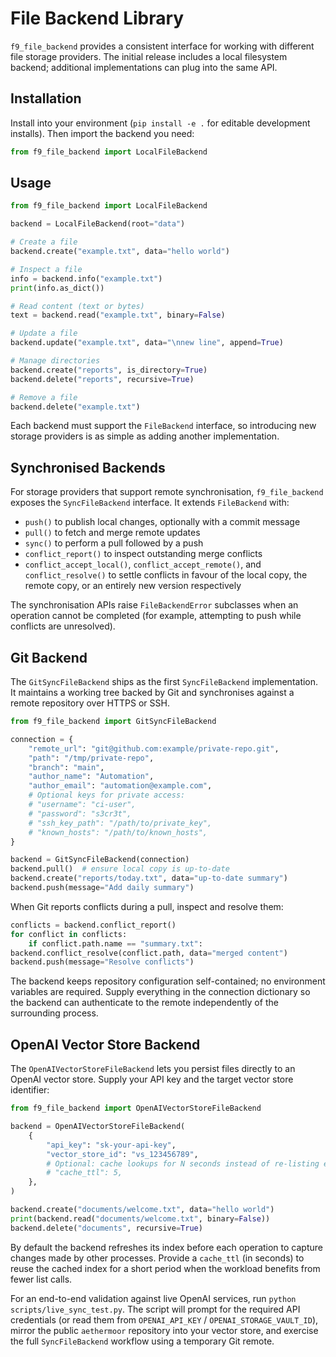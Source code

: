 # File Backend Library

`f9_file_backend` provides a consistent interface for working with different file storage providers. The initial release includes a local filesystem backend; additional implementations can plug into the same API.

## Installation

Install into your environment (`pip install -e .` for editable development installs). Then import the backend you need:

```python
from f9_file_backend import LocalFileBackend
```

## Usage

```python
from f9_file_backend import LocalFileBackend

backend = LocalFileBackend(root="data")

# Create a file
backend.create("example.txt", data="hello world")

# Inspect a file
info = backend.info("example.txt")
print(info.as_dict())

# Read content (text or bytes)
text = backend.read("example.txt", binary=False)

# Update a file
backend.update("example.txt", data="\nnew line", append=True)

# Manage directories
backend.create("reports", is_directory=True)
backend.delete("reports", recursive=True)

# Remove a file
backend.delete("example.txt")
```

Each backend must support the `FileBackend` interface, so introducing new storage providers is as simple as adding another implementation.

## Synchronised Backends

For storage providers that support remote synchronisation, `f9_file_backend` exposes the `SyncFileBackend` interface. It extends `FileBackend` with:

- `push()` to publish local changes, optionally with a commit message
- `pull()` to fetch and merge remote updates
- `sync()` to perform a pull followed by a push
- `conflict_report()` to inspect outstanding merge conflicts
- `conflict_accept_local()`, `conflict_accept_remote()`, and `conflict_resolve()` to settle conflicts in favour of the local copy, the remote copy, or an entirely new version respectively

The synchronisation APIs raise `FileBackendError` subclasses when an operation cannot be completed (for example, attempting to push while conflicts are unresolved).

## Git Backend

The `GitSyncFileBackend` ships as the first `SyncFileBackend` implementation. It maintains a working tree backed by Git and synchronises against a remote repository over HTTPS or SSH.

```python
from f9_file_backend import GitSyncFileBackend

connection = {
    "remote_url": "git@github.com:example/private-repo.git",
    "path": "/tmp/private-repo",
    "branch": "main",
    "author_name": "Automation",
    "author_email": "automation@example.com",
    # Optional keys for private access:
    # "username": "ci-user",
    # "password": "s3cr3t",
    # "ssh_key_path": "/path/to/private_key",
    # "known_hosts": "/path/to/known_hosts",
}

backend = GitSyncFileBackend(connection)
backend.pull()  # ensure local copy is up-to-date
backend.create("reports/today.txt", data="up-to-date summary")
backend.push(message="Add daily summary")
```

When Git reports conflicts during a pull, inspect and resolve them:

```python
conflicts = backend.conflict_report()
for conflict in conflicts:
    if conflict.path.name == "summary.txt":
backend.conflict_resolve(conflict.path, data="merged content")
backend.push(message="Resolve conflicts")
```

The backend keeps repository configuration self-contained; no environment variables are required. Supply everything in the connection dictionary so the backend can authenticate to the remote independently of the surrounding process.

## OpenAI Vector Store Backend

The `OpenAIVectorStoreFileBackend` lets you persist files directly to an OpenAI
vector store. Supply your API key and the target vector store identifier:

```python
from f9_file_backend import OpenAIVectorStoreFileBackend

backend = OpenAIVectorStoreFileBackend(
    {
        "api_key": "sk-your-api-key",
        "vector_store_id": "vs_123456789",
        # Optional: cache lookups for N seconds instead of re-listing every call.
        # "cache_ttl": 5,
    },
)

backend.create("documents/welcome.txt", data="hello world")
print(backend.read("documents/welcome.txt", binary=False))
backend.delete("documents", recursive=True)
```

By default the backend refreshes its index before each operation to capture
changes made by other processes. Provide a `cache_ttl` (in seconds) to reuse the
cached index for a short period when the workload benefits from fewer list calls.

For an end-to-end validation against live OpenAI services, run
`python scripts/live_sync_test.py`. The script will prompt for the required API
credentials (or read them from `OPENAI_API_KEY` / `OPENAI_STORAGE_VAULT_ID`),
mirror the public `aethermoor` repository into your vector store, and exercise
the full `SyncFileBackend` workflow using a temporary Git remote.
